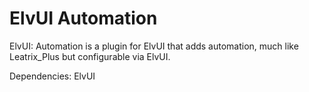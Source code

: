 # ElvUI Automation
ElvUI: Automation is a plugin for ElvUI that adds automation, much like Leatrix_Plus but configurable via ElvUI.

Dependencies: ElvUI
